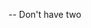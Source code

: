 -- Don't have two <script> tags in your file.  leads to binding problems (Kept gettting a 'reactivity' problem)